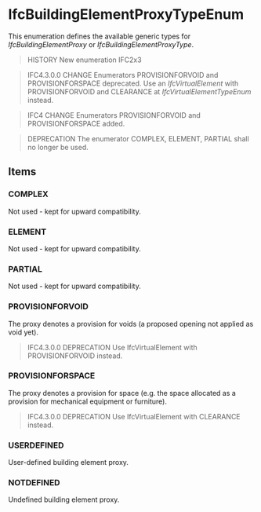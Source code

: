# IfcBuildingElementProxyTypeEnum

This enumeration defines the available generic types for _IfcBuildingElementProxy_ or _IfcBuildingElementProxyType_.
<!-- end of short definition -->

> HISTORY New enumeration IFC2x3

> IFC4.3.0.0 CHANGE Enumerators PROVISIONFORVOID and PROVISIONFORSPACE deprecated. Use an _IfcVirtualElement_ with PROVISIONFORVOID and CLEARANCE at _IfcVirtualElementTypeEnum_ instead.

> IFC4 CHANGE Enumerators PROVISIONFORVOID and PROVISIONFORSPACE added.

> DEPRECATION The enumerator COMPLEX, ELEMENT, PARTIAL shall no longer be used.

## Items

### COMPLEX
Not used - kept for upward compatibility.

### ELEMENT
Not used - kept for upward compatibility.

### PARTIAL
Not used - kept for upward compatibility.

### PROVISIONFORVOID
The proxy denotes a provision for voids (a proposed opening not applied as void yet).

> IFC4.3.0.0 DEPRECATION Use IfcVirtualElement with PROVISIONFORVOID instead.

### PROVISIONFORSPACE
The proxy denotes a provision for space (e.g. the space allocated as a provision for mechanical equipment or furniture).

> IFC4.3.0.0 DEPRECATION Use IfcVirtualElement with CLEARANCE instead.

### USERDEFINED
User-defined building element proxy.

### NOTDEFINED
Undefined building element proxy.
